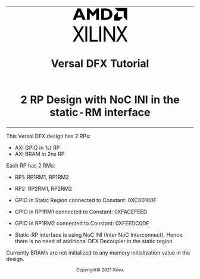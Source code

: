 ﻿<table>
 <tr>
   <td align="center"><img src="https://github.com/Xilinx/Image-Collateral/blob/main/xilinx-logo.png?raw=true" width="30%"/><h1>Versal DFX Tutorial</h1>
   </td>
 </tr>
 <tr>
 <td align="center"><h1>2 RP Design with NoC INI in the static-RM interface</h1>
 </td>
 </tr>
</table>

This Versal DFX design has 2 RPs:
- AXI GPIO in 1st RP
- AXI BRAM in 2ns RP

Each RP has 2 RMs: 
- RP1: RP1RM1, RP1RM2
- RP2: RP2RM1, RP2RM2

- GPIO in Static Region connected to Constant: 0XC00100F
- GPIO in RP1RM1 connected to Constant: 0XFACEFEED
- GPIO in RP1RM2 connected to Constant: 0XFEEDC0DE

- Static-RP interface is using NoC INI (Inter NoC Interconnect).
  Hence there is no need of additional DFX Decoupler in the static region.

Currently BRAMs are not initialized to any memory initialization value in the design.
<p align="center"><sup>Copyright&copy; 2021 Xilinx</sup></p>
